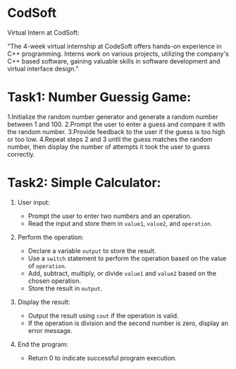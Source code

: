 # CodSoft
Virtual Intern at CodSoft:

"The 4-week virtual internship at CodeSoft offers hands-on experience in C++ programming. Interns work on various projects, utilizing the company's C++ based software, gaining valuable skills in software development and virtual interface design."

# Task1: Number Guessig Game:
1.Initialize the random number generator and generate a random number between 1 and 100.
2.Prompt the user to enter a guess and compare it with the random number.
3.Provide feedback to the user if the guess is too high or too low.
4.Repeat steps 2 and 3 until the guess matches the random number, then display the number of attempts it took the user to guess correctly.

# Task2: Simple Calculator:
1. User input:
   - Prompt the user to enter two numbers and an operation.
   - Read the input and store them in `value1`, `value2`, and `operation`.

2. Perform the operation:
   - Declare a variable `output` to store the result.
   - Use a `switch` statement to perform the operation based on the value of `operation`.
   - Add, subtract, multiply, or divide `value1` and `value2` based on the chosen operation.
   - Store the result in `output`.

3. Display the result:
   - Output the result using `cout` if the operation is valid.
   - If the operation is division and the second number is zero, display an error message.

4. End the program:
   - Return 0 to indicate successful program execution.
